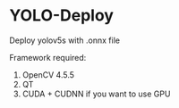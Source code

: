 # YOLO-Deploy
Deploy yolov5s with .onnx file

Framework required:
  1. OpenCV 4.5.5
  2. QT
  3. CUDA + CUDNN if you want to use GPU
